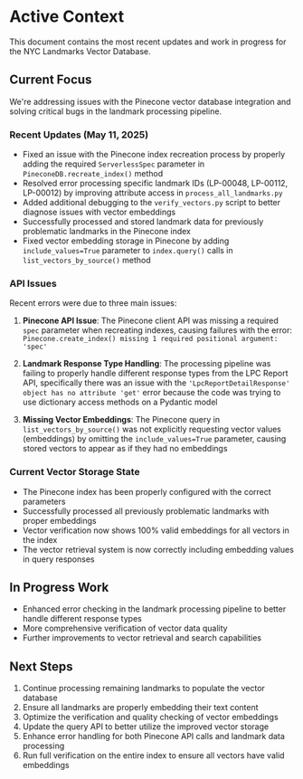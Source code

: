 # Active Context

This document contains the most recent updates and work in progress for the NYC Landmarks Vector Database.

## Current Focus

We're addressing issues with the Pinecone vector database integration and solving critical bugs in the landmark processing pipeline.

### Recent Updates (May 11, 2025)

- Fixed an issue with the Pinecone index recreation process by properly adding the required `ServerlessSpec` parameter in `PineconeDB.recreate_index()` method
- Resolved error processing specific landmark IDs (LP-00048, LP-00112, LP-00012) by improving attribute access in `process_all_landmarks.py`
- Added additional debugging to the `verify_vectors.py` script to better diagnose issues with vector embeddings
- Successfully processed and stored landmark data for previously problematic landmarks in the Pinecone index
- Fixed vector embedding storage in Pinecone by adding `include_values=True` parameter to `index.query()` calls in `list_vectors_by_source()` method

### API Issues

Recent errors were due to three main issues:

1. **Pinecone API Issue**: The Pinecone client API was missing a required `spec` parameter when recreating indexes, causing failures with the error: `Pinecone.create_index() missing 1 required positional argument: 'spec'`

2. **Landmark Response Type Handling**: The processing pipeline was failing to properly handle different response types from the LPC Report API, specifically there was an issue with the `'LpcReportDetailResponse' object has no attribute 'get'` error because the code was trying to use dictionary access methods on a Pydantic model

3. **Missing Vector Embeddings**: The Pinecone query in `list_vectors_by_source()` was not explicitly requesting vector values (embeddings) by omitting the `include_values=True` parameter, causing stored vectors to appear as if they had no embeddings

### Current Vector Storage State

- The Pinecone index has been properly configured with the correct parameters
- Successfully processed all previously problematic landmarks with proper embeddings
- Vector verification now shows 100% valid embeddings for all vectors in the index
- The vector retrieval system is now correctly including embedding values in query responses

## In Progress Work

- Enhanced error checking in the landmark processing pipeline to better handle different response types
- More comprehensive verification of vector data quality
- Further improvements to vector retrieval and search capabilities

## Next Steps

1. Continue processing remaining landmarks to populate the vector database
2. Ensure all landmarks are properly embedding their text content
3. Optimize the verification and quality checking of vector embeddings
4. Update the query API to better utilize the improved vector storage
5. Enhance error handling for both Pinecone API calls and landmark data processing
6. Run full verification on the entire index to ensure all vectors have valid embeddings
